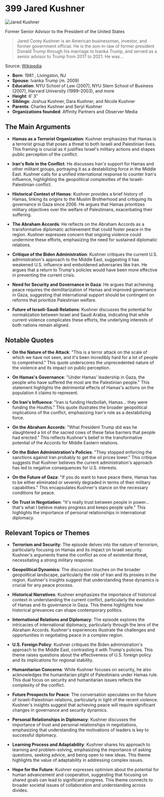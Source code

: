 # 399 Jared Kushner


![Jared Kushner](https://encrypted-tbn0.gstatic.com/images?q=tbn:ANd9GcS148ImIxME2JcANR6WuxNID-PGKs2KOxzJAGYQcaH9l0FytF-iWLEgkA&s=0)

Former Senior Advisor to the President of the United States

> Jared Corey Kushner is an American businessman, investor, and former government official. He is the son-in-law of former president Donald Trump through his marriage to Ivanka Trump, and served as a senior advisor to Trump from 2017 to 2021. He was...

Source: [Wikipedia](https://en.wikipedia.org/wiki/Jared_Kushner)

- **Born**: 1981 , Livingston, NJ
- **Spouse**: Ivanka Trump (m. 2009)
- **Education**: NYU School of Law (2007), NYU Stern School of Business (2007), Harvard University (1999–2003), and more
- **Height**: 6′ 3″
- **Siblings**: Joshua Kushner, Dara Kushner, and Nicole Kushner
- **Parents**: Charles Kushner and Seryl Kushner
- **Organizations founded**: Affinity Partners and Observer Media


## The Main Arguments

- **Hamas as a Terrorist Organization**: Kushner emphasizes that Hamas is a terrorist group that poses a threat to both Israeli and Palestinian lives. This framing is crucial as it justifies Israel's military actions and shapes public perception of the conflict.

- **Iran's Role in the Conflict**: He discusses Iran's support for Hamas and other militant groups, portraying it as a destabilizing force in the Middle East. Kushner calls for a unified international response to counter Iran's influence, highlighting the geopolitical complexities of the Israeli-Palestinian conflict.

- **Historical Context of Hamas**: Kushner provides a brief history of Hamas, linking its origins to the Muslim Brotherhood and critiquing its governance in Gaza since 2006. He argues that Hamas prioritizes military objectives over the welfare of Palestinians, exacerbating their suffering.

- **The Abraham Accords**: He reflects on the Abraham Accords as a transformative diplomatic achievement that could foster peace in the region. Kushner expresses concern that ongoing violence could undermine these efforts, emphasizing the need for sustained diplomatic relations.

- **Critique of the Biden Administration**: Kushner critiques the current U.S. administration's approach to the Middle East, suggesting it has weakened U.S. influence and emboldened adversaries like Iran. He argues that a return to Trump's policies would have been more effective in preventing the current crisis.

- **Need for Security and Governance in Gaza**: He argues that achieving peace requires the demilitarization of Hamas and improved governance in Gaza, suggesting that international support should be contingent on reforms that prioritize Palestinian welfare.

- **Future of Israeli-Saudi Relations**: Kushner discusses the potential for normalization between Israel and Saudi Arabia, indicating that while current violence complicates these efforts, the underlying interests of both nations remain aligned.

## Notable Quotes

- **On the Nature of the Attack**: "This is a terror attack on the scale of which we have not seen, and it's been incredibly hard for a lot of people to comprehend." This quote underscores the unprecedented nature of the violence and its impact on public perception.

- **On Hamas's Governance**: "Under Hamas' leadership in Gaza, the people who have suffered the most are the Palestinian people." This statement highlights the detrimental effects of Hamas's actions on the population it claims to represent.

- **On Iran's Influence**: "Iran is funding Hezbollah, Hamas... they were funding the Houthis." This quote illustrates the broader geopolitical implications of the conflict, emphasizing Iran's role as a destabilizing force.

- **On the Abraham Accords**: "What President Trump did was he slaughtered a lot of the sacred cows of these false barriers that people had erected." This reflects Kushner's belief in the transformative potential of the Accords for Middle Eastern relations.

- **On the Biden Administration's Policies**: "They stopped enforcing the sanctions against Iran probably to get the oil prices lower." This critique suggests that Kushner believes the current administration's approach has led to negative consequences for U.S. interests.

- **On the Future of Gaza**: "If you do want to have peace there, Hamas has to be either eliminated or severely degraded in terms of their military capabilities." This encapsulates Kushner's stance on the necessary conditions for peace.

- **On Trust in Negotiation**: "It's really trust between people in power... that's what I believe makes progress and keeps people safe." This highlights the importance of personal relationships in international diplomacy.

## Relevant Topics or Themes

- **Terrorism and Security**: The episode delves into the nature of terrorism, particularly focusing on Hamas and its impact on Israeli security. Kushner's arguments frame the conflict as one of existential threat, necessitating a strong military response.

- **Geopolitical Dynamics**: The discussion touches on the broader geopolitical landscape, particularly the role of Iran and its proxies in the region. Kushner's insights suggest that understanding these dynamics is crucial for any peace process.

- **Historical Narratives**: Kushner emphasizes the importance of historical context in understanding the current conflict, particularly the evolution of Hamas and its governance in Gaza. This theme highlights how historical grievances can shape contemporary politics.

- **International Relations and Diplomacy**: The episode explores the intricacies of international diplomacy, particularly through the lens of the Abraham Accords. Kushner's experiences illustrate the challenges and opportunities in negotiating peace in a complex region.

- **U.S. Foreign Policy**: Kushner critiques the Biden administration's approach to the Middle East, contrasting it with Trump's policies. This theme raises questions about the effectiveness of U.S. foreign policy and its implications for regional stability.

- **Humanitarian Concerns**: While Kushner focuses on security, he also acknowledges the humanitarian plight of Palestinians under Hamas rule. This dual focus on security and humanitarian issues reflects the complexity of the conflict.

- **Future Prospects for Peace**: The conversation speculates on the future of Israeli-Palestinian relations, particularly in light of the recent violence. Kushner's insights suggest that achieving peace will require significant changes in governance and security dynamics.

- **Personal Relationships in Diplomacy**: Kushner discusses the importance of trust and personal relationships in negotiations, emphasizing that understanding the motivations of leaders is key to successful diplomacy.

- **Learning Process and Adaptability**: Kushner shares his approach to learning and problem-solving, emphasizing the importance of asking questions, seeking advice, and being open to new ideas. This theme highlights the value of adaptability in addressing complex issues.

- **Hope for the Future**: Kushner expresses optimism about the potential for human advancement and cooperation, suggesting that focusing on shared goals can lead to significant progress. This theme connects to broader societal issues of collaboration and understanding across divides.

